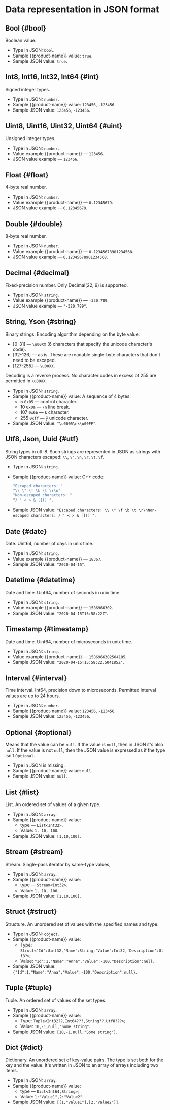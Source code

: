 # Data representation in JSON format

## Bool {#bool}

Boolean value.

* Type in JSON: `bool`.
* Sample {{product-name}} value: `true`.
* Sample JSON value: `true`.

## Int8, Int16, Int32, Int64 {#int}

Signed integer types.

* Type in JSON: `number`.
* Sample {{product-name}} value: `123456`, `-123456`.
* Sample JSON value: `123456`, `-123456`.

## Uint8, Uint16, Uint32, Uint64 {#uint}

Unsigned integer types.

* Type in JSON: `number`.
* Value example {{product-name}} — `123456`.
* JSON value example — `123456`.

## Float {#float}

4-byte real number.

* Type in JSON: `number`.
* Value example {{product-name}} — `0.12345679`.
* JSON value example — `0.12345679`.

## Double {#double}

8-byte real number.

* Type in JSON: `number`.
* Value example {{product-name}} — `0.12345678901234568`.
* JSON value example — `0.12345678901234568`.

## Decimal {#decimal}

Fixed-precision number. Only Decimal(22, 9) is supported.

* Type in JSON: `string`.
* Value example {{product-name}} — `-320.789`.
* JSON value example — `"-320.789"`.

## String, Yson {#string}

Binary strings. Encoding algorithm depending on the byte value:

* [0-31] — `\u00XX` (6 characters that specify the unicode character's code).
* [32-126] — as is. These are readable single-byte characters that don't need to be escaped.
* [127-255] — `\u00XX`.

Decoding is a reverse process. No character codes in excess of 255 are permitted in `\u00XX`.

* Type in JSON: `string`.
* Sample {{product-name}} value: A sequence of 4 bytes:
   * 5 `0x05` — control character.
   * 10 `0x0a` — `\n` line break.
   * 107 `0x6b` — `k` character.
   * 255 `0xff` — `ÿ` unicode character.
* Sample JSON value: `"\u0005\nk\u00FF"`.

## Utf8, Json, Uuid {#utf}

String types in utf-8. Such strings are represented in JSON as strings with JSON characters escaped: `\\`, `\"`, `\n`, `\r`, `\t`, `\f`.

* Type in JSON: `string`.
* Sample {{product-name}} value: C++ code:

   ```c++
   "Escaped characters: "
   "\\ \" \f \b \t \r\n"
   "Non-escaped characters: "
   "/ ' < > & []() ".
   ```

* Sample JSON value: `"Escaped characters: \\ \" \f \b \t \r\nNon-escaped characters: / ' < > & []() "`.

## Date {#date}

Date. Uint64, number of days in unix time.

* Type in JSON: `string`.
* Value example {{product-name}} — `18367`.
* Sample JSON value: `"2020-04-15"`.

## Datetime {#datetime}

Date and time. Uint64, number of seconds in unix time.

* Type in JSON: `string`.
* Value example {{product-name}} — `1586966302`.
* Sample JSON value: `"2020-04-15T15:58:22Z"`.

## Timestamp {#timestamp}

Date and time. Uint64, number of microseconds in unix time.

* Type in JSON: `string`.
* Value example {{product-name}} — `1586966302504185`.
* Sample JSON value: `"2020-04-15T15:58:22.504185Z"`.

## Interval {#interval}

Time interval. Int64, precision down to microseconds. Permitted interval values are up to 24 hours.

* Type in JSON: `number`.
* Sample {{product-name}} value: `123456`, `-123456`.
* Sample JSON value: `123456`, `-123456`.

## Optional {#optional}

Means that the value can be `null`. If the value is `null`, then in JSON it's also `null`. If the value is not `null`, then the JSON value is expressed as if the type isn't `Optional`.

* Type in JSON is missing.
* Sample {{product-name}} value: `null`.
* Sample JSON value: `null`.

## List {#list}

List. An ordered set of values of a given type.

* Type in JSON: `array`.
* Sample {{product-name}} value:
   * type — `List<Int32>`.
   * Value: `1, 10, 100`.
* Sample JSON value: `[1,10,100]`.

## Stream {#stream}

Stream. Single-pass iterator by same-type values,

* Type in JSON: `array`.
* Sample {{product-name}} value:
   * type — `Stream<Int32>`.
   * Value: `1, 10, 100`.
* Sample JSON value: `[1,10,100]`.

## Struct {#struct}

Structure. An unordered set of values with the specified names and type.

* Type in JSON: `object`.
* Sample {{product-name}} value:
   * Type: `Struct<'Id':Uint32,'Name':String,'Value':Int32,'Description':Utf8?>`;
   * Value: `"Id":1,"Name":"Anna","Value":-100,"Description":null`.
* Sample JSON value: `{"Id":1,"Name":"Anna","Value":-100,"Description":null}`.

## Tuple {#tuple}

Tuple. An ordered set of values of the set types.

* Type in JSON: `array`.
* Sample {{product-name}} value:
   * Type: `Tuple<Int32??,Int64???,String??,Utf8???>`;
   * Value: `10,-1,null,"Some string"`.
* Sample JSON value: `[10,-1,null,"Some string"]`.

## Dict {#dict}

Dictionary. An unordered set of key-value pairs. The type is set both for the key and the value. It's written in JSON to an array of arrays including two items.

* Type in JSON: `array`.
* Sample {{product-name}} value:
   * type — `Dict<Int64,String>`;
   * Value: `1:"Value1",2:"Value2"`.
* Sample JSON value: `[[1,"Value1"],[2,"Value2"]]`.

